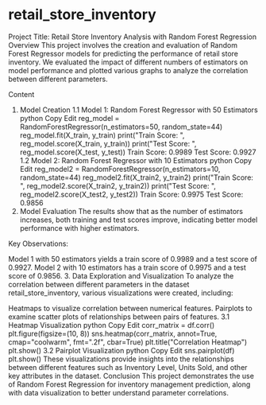 # retail_store_inventory
Project Title: Retail Store Inventory Analysis with Random Forest Regression
Overview
This project involves the creation and evaluation of Random Forest Regressor models for predicting the performance of retail store inventory. We evaluated the impact of different numbers of estimators on model performance and plotted various graphs to analyze the correlation between different parameters.

Content
1. Model Creation
1.1 Model 1: Random Forest Regressor with 50 Estimators
python
Copy
Edit
reg_model = RandomForestRegressor(n_estimators=50, random_state=44)
reg_model.fit(X_train, y_train)
print("Train Score: ", reg_model.score(X_train, y_train))
print("Test Score: ", reg_model.score(X_test, y_test))
Train Score: 0.9989
Test Score: 0.9927
1.2 Model 2: Random Forest Regressor with 10 Estimators
python
Copy
Edit
reg_model2 = RandomForestRegressor(n_estimators=10, random_state=44)
reg_model2.fit(X_train2, y_train2)
print("Train Score: ", reg_model2.score(X_train2, y_train2))
print("Test Score: ", reg_model2.score(X_test2, y_test2))
Train Score: 0.9975
Test Score: 0.9856
2. Model Evaluation
The results show that as the number of estimators increases, both training and test scores improve, indicating better model performance with higher estimators.

Key Observations:

Model 1 with 50 estimators yields a train score of 0.9989 and a test score of 0.9927.
Model 2 with 10 estimators has a train score of 0.9975 and a test score of 0.9856.
3. Data Exploration and Visualization
To analyze the correlation between different parameters in the dataset retail_store_inventory, various visualizations were created, including:

Heatmaps to visualize correlation between numerical features.
Pairplots to examine scatter plots of relationships between pairs of features.
3.1 Heatmap Visualization
python
Copy
Edit
corr_matrix = df.corr()
plt.figure(figsize=(10, 8))
sns.heatmap(corr_matrix, annot=True, cmap="coolwarm", fmt=".2f", cbar=True)
plt.title("Correlation Heatmap")
plt.show()
3.2 Pairplot Visualization
python
Copy
Edit
sns.pairplot(df)
plt.show()
These visualizations provide insights into the relationships between different features such as Inventory Level, Units Sold, and other key attributes in the dataset.
Conclusion
This project demonstrates the use of Random Forest Regression for inventory management prediction, along with data visualization to better understand parameter correlations.

